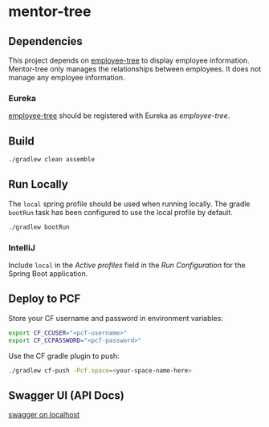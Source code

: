 # mentor-tree

## Dependencies
This project depends on [employee-tree](https://github.com/nppatel4/employee-tree) to display employee information. Mentor-tree only manages the relationships between employees. It does not manage any employee information.

### Eureka
[employee-tree](https://github.com/nppatel4/employee-tree) should be registered with Eureka as *employee-tree*.

## Build
```bash
./gradlew clean assemble
```

## Run Locally
The `local` spring profile should be used when running locally. The gradle `bootRun` task has been configured to use the local profile by default.
```bash
./gradlew bootRun
```
### IntelliJ
Include `local` in the *Active profiles* field in the *Run Configuration* for the Spring Boot application.

## Deploy to PCF
Store your CF username and password in environment variables:
```bash
export CF_CCUSER="<pcf-username>"
export CF_CCPASSWORD="<pcf-password>"
```
Use the CF gradle plugin to push:
```bash
./gradlew cf-push -Pcf.space=<your-space-name-here>
```

## Swagger UI (API Docs)
[swagger on localhost](http://localhost:8081/swagger-ui.html)
